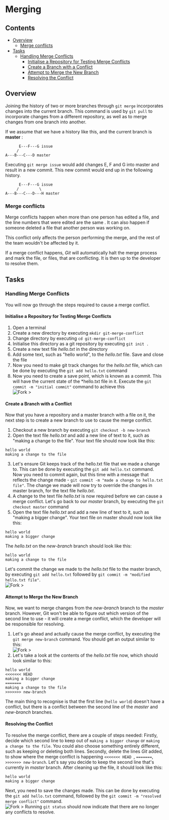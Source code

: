 <!--PROPS
{
    "estTime": 30
}
-->

# Merging



<!--TOC_START-->
## Contents
- [Overview](#overview)
	- [Merge conflicts](#merge-conflicts)
- [Tasks](#tasks)
	- [Handling Merge Conflicts](#handling-merge-conflicts)
		- [Initialise a Repository for Testing Merge Conflicts](#initialise-a-repository-for-testing-merge-conflicts)
		- [Create a Branch with a Conflict](#create-a-branch-with-a-conflict)
		- [Attempt to Merge the New Branch](#attempt-to-merge-the-new-branch)
		- [Resolving the Conflict](#resolving-the-conflict)

<!--TOC_END-->
## Overview
Joining the history of two or more branches through `git merge` incorporates changes into the current branch. This command is 
used by `git pull` to incorporate changes from a different repository, as well as to merge changes from one branch into 
another.

If we assume that we have a history like this, and the current branch is **master** :
```
      E---F---G issue
     /
A---B---C---D master
```
Executing `git merge issue` would add changes E, F and G into master and result in a new commit.
This new commit would end up in the following history.
```
      E---F---G issue
     /         \  
A---B---C---D---H master
```

### Merge conflicts
Merge conflicts happen when more than one person has edited a file, and the line numbers that were edited are the same
. It can also happen if someone deleted a file that another person was working on.

This conflict only affects the person performing the merge, and the rest of the team wouldn't be affected by it.

If a merge conflict happens, *Git* will automatically halt the merge process and mark the file, or files, that are
 conflicting. It is then up to the developer to resolve them.

## Tasks

### Handling Merge Conflicts
You will now go through the steps required to cause a merge conflict.

#### Initialise a Repository for Testing Merge Conflicts
1. Open a terminal
2. Create a new directory by executing `mkdir git-merge-conflict`
3. Change directory by executing `cd git-merge-conflict`
4. Initialise this directory as a git repository by executing `git init .`
5. Create a new text file *hello.txt* in the directory
6. Add some text, such as "hello world", to the *hello.txt* file. Save and close the file
7. Now you need to make git track changes for the *hello.txt* file, which can be done by executing the `git add
 hello.txt` command
8. Now you need to create a save point, which is known as a commit. This will have the current state of the *hello.txt file in it. Execute the `git commit -m "initial commit"` command to achieve this </br>
![Fork >](https://imgur.com/cm8Oky3.png)

#### Create a Branch with a Conflict
Now that you have a repository and a master branch with a file on it, the next step is to create a new branch to
 use to cause the merge conflict.
 
1. Checkout a new branch by executing `git checkout -b new-branch`
2. Open the text file *hello.txt* and add a new line of text to it, such as "making a change to the file". Your text
 file should now look like this:
```
hello world
making a change to the file
```
3. Let's ensure Git keeps track of the hello.txt file that we made a change to. This can be done by executing the `git add hello.txt` command. Now you
 need to commit again, but this time with a message that reflects the change made - `git commit -m "made a change to
  hello.txt file"`. The change we made will now try to override the changes in master branch, for the text file *hello.txt*.
4. A change to the text file *hello.txt* is now required before we can cause a merge conflict. Let's go back to
 our *master* branch, by executing the `git checkout master` command
5. Open the text file *hello.txt* and add a new line of text to it, such as "making a bigger change". Your
 text file on master should now look like this:
```
hello world
making a bigger change
```
The *hello.txt* on the *new-branch* branch should look like this:
```
hello world
making a change to the file
```
Let's commit the change we made to the *hello.txt* file to the master branch, by executing `git add hello.txt` followed by
 `git commit -m "modified hello.txt file"`. </br>
![Fork >](https://imgur.com/y6GoKCn.png) 

#### Attempt to Merge the New Branch
Now, we want to merge changes from the *new-branch* branch to the *master* branch. However, Git won't be able to figure out which version of
 the second line to use - it will create a merge conflict, which the developer will be responsible for resolving.
1. Let's go ahead and actually cause the merge conflict, by executing the `git merge new-branch` command. You should get an output
 similar to this:</br>
![Fork >](https://imgur.com/yFzxuUD.png)
2. Let's take a look at the contents of the *hello.txt* file now, which should look similar to this:
```
hello world
<<<<<<< HEAD
making a bigger change
=======
making a change to the file
>>>>>>> new-branch
```
The main thing to recognise is that the first line (`hello world`) doesn't have a conflict, but there is a conflict between the
 second line of the *master* and *new-branch* branches.

#### Resolving the Conflict
To resolve the merge conflict, there are a couple of steps needed:
Firstly, decide which second line to keep out of `making a bigger change` or `making a change to the file`. You could also
 choose something entirely different, such as keeping or deleting both lines.
Secondly, delete the lines *Git* added, to show where the merge conflict is happening `<<<<<<< HEAD
`, `=======`, `>>>>>>> new-branch`. 
Let's say you decide to keep the second line that's currently in *master* branch. After cleaning up the file, it
 should look like this:
```
hello world
making a bigger change
```
Next, you need to save the changes made. This can be done by executing the `git add hello.txt` command, followed by
 the `git commit -m "resolved merge conflict"` command. </br>
![Fork >](https://imgur.com/IsF5LQK.png)
Running `git status` should now indicate that there are no longer any conflicts to resolve.
